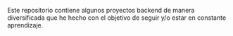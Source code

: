 Este repositorio contiene algunos proyectos backend de manera diversificada que he hecho con el objetivo de seguir y/o estar en constante aprendizaje.
